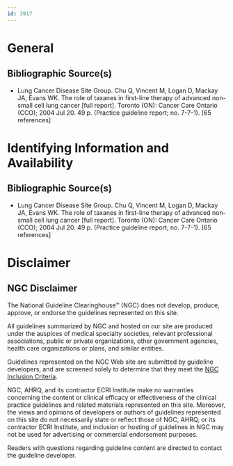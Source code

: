 ```yaml
---
id: 3917
---
```


# General

## Bibliographic Source(s)

- Lung Cancer Disease Site Group. Chu Q, Vincent M, Logan D, Mackay JA, Evans WK. The role of taxanes in first-line therapy of advanced non-small cell lung cancer [full report]. Toronto (ON): Cancer Care Ontario (CCO); 2004 Jul 20. 49 p. (Practice guideline report; no. 7-7-1). [65 references]

# Identifying Information and Availability

## Bibliographic Source(s)

- Lung Cancer Disease Site Group. Chu Q, Vincent M, Logan D, Mackay JA, Evans WK. The role of taxanes in first-line therapy of advanced non-small cell lung cancer [full report]. Toronto (ON): Cancer Care Ontario (CCO); 2004 Jul 20. 49 p. (Practice guideline report; no. 7-7-1). [65 references]

# Disclaimer

## NGC Disclaimer

The National Guideline Clearinghouse™ (NGC) does not develop, produce, approve, or endorse the guidelines represented on this site.

All guidelines summarized by NGC and hosted on our site are produced under the auspices of medical specialty societies, relevant professional associations, public or private organizations, other government agencies, health care organizations or plans, and similar entities.

Guidelines represented on the NGC Web site are submitted by guideline developers, and are screened solely to determine that they meet the [NGC Inclusion Criteria](/help-and-about/summaries/inclusion-criteria).

NGC, AHRQ, and its contractor ECRI Institute make no warranties concerning the content or clinical efficacy or effectiveness of the clinical practice guidelines and related materials represented on this site. Moreover, the views and opinions of developers or authors of guidelines represented on this site do not necessarily state or reflect those of NGC, AHRQ, or its contractor ECRI Institute, and inclusion or hosting of guidelines in NGC may not be used for advertising or commercial endorsement purposes.

Readers with questions regarding guideline content are directed to contact the guideline developer.


